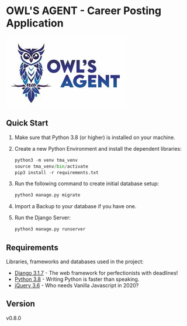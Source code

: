 # OWL'S AGENT - Career Posting Application

![Scheme](owl_agent/website/static/img/logo/logo.png)


## Quick Start

1. Make sure that Python 3.8 (or higher) is installed
on your machine.

2. Create a new Python Environment and install the dependent libraries:

    ```python
    python3 -m venv tma_venv
    source tma_venv/bin/activate
    pip3 install -r requirements.txt
    ```


3. Run the following command to create initial database setup:

    ```python
    python3 manage.py migrate
    ```

4. Import a Backup to your database if you have one.

5. Run the Django Server:

    ```python
    python3 manage.py runserver
    ```

## Requirements

Libraries, frameworks and databases used in the project:

* [Django 3.1.7]() - The web framework for perfectionists with deadlines!
* [Python 3.8]() - Writing Python is faster than speaking.
* [jQuery 3.6]() - Who needs Vanilla Javascript in 2020?


## Version
v0.8.0

